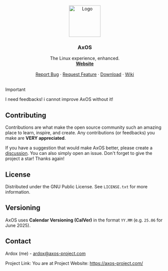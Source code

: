 <a name="readme-top"></a>


<!-- PROJECT LOGO -->
<br />
<div align="center">
    <img src="https://github.com/AxOS-project/AxOS/assets/110931544/baabbfe9-0580-4169-94c8-5fed2d42060e" alt="Logo" width="100" height="100">
  </a>


  <h3 align="center">AxOS</h3>

  <p align="center">
    The Linux experience, enhanced.
    <br />
    <a href="http://axos-project.com"><strong>Website</strong></a>
    <br />
    <br />
    <a href="https://github.com/axos-project/AxOS/issues">Report Bug</a>
    ·
    <a href="https://github.com/AxOS-project/AxOS/discussions">Request Feature</a>
    ·
    <a href="https://github.com/axos-project/AxOS/releases/">Download</a>
    ·
    <a href="https://axos-project.com/docs/">Wiki</a>
    <br />
    <br />
  </p>
</div>


> [!IMPORTANT]
> I need feedbacks! i cannot improve AxOS without it!

<!-- ABOUT THE PROJECT -->

<!-- CONTRIBUTING -->
## Contributing

Contributions are what make the open source community such an amazing place to learn, inspire, and create. Any contributions (or feedbacks) you make are **VERY appreciated**.

If you have a suggestion that would make AxOS better, please create a <a href="https://github.com/AxOS-project/AxOS/discussions">discussion</a>. You can also simply open an issue.
Don't forget to give the project a star! Thanks again!


<!-- LICENSE -->
## License

Distributed under the GNU Public License. See `LICENSE.txt` for more information.

<!-- Versioning -->

## Versioning

AxOS uses **Calendar Versioning (CalVer)** in the format `YY.MM` (e.g. `25.06` for June 2025).

<!-- CONTACT -->
## Contact

Ardox (me) -  ardox@axos-project.com

Project Link: You are at
Project Website: https://axos-project.com/
